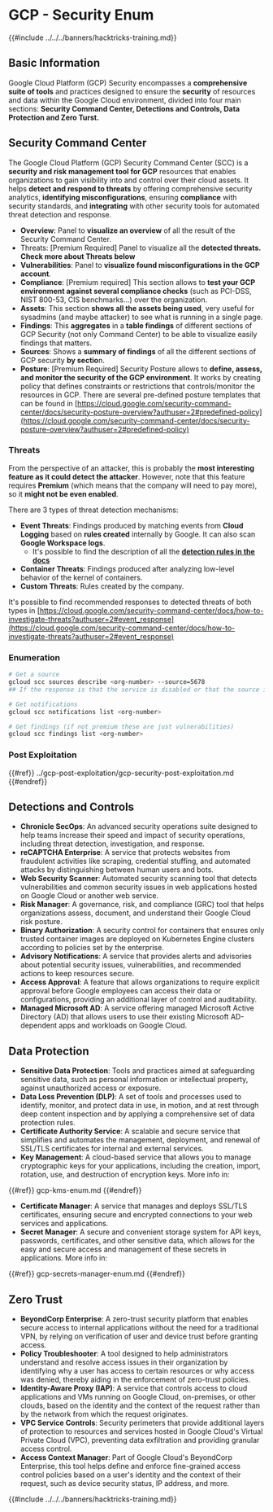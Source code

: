 # GCP - Security Enum

{{#include ../../../banners/hacktricks-training.md}}

## Basic Information

Google Cloud Platform (GCP) Security encompasses a **comprehensive suite of tools** and practices designed to ensure the **security** of resources and data within the Google Cloud environment, divided into four main sections: **Security Command Center, Detections and Controls, Data Protection and Zero Turst.**

## **Security Command Center**

The Google Cloud Platform (GCP) Security Command Center (SCC) is a **security and risk management tool for GCP** resources that enables organizations to gain visibility into and control over their cloud assets. It helps **detect and respond to threats** by offering comprehensive security analytics, **identifying misconfigurations**, ensuring **compliance** with security standards, and **integrating** with other security tools for automated threat detection and response.

- **Overview**: Panel to **visualize an overview** of all the result of the Security Command Center.
- Threats: \[Premium Required] Panel to visualize all the **detected threats. Check more about Threats below**
- **Vulnerabilities**: Panel to **visualize found misconfigurations in the GCP account**.
- **Compliance**: \[Premium required] This section allows to **test your GCP environment against several compliance checks** (such as PCI-DSS, NIST 800-53, CIS benchmarks...) over the organization.
- **Assets**: This section **shows all the assets being used**, very useful for sysadmins (and maybe attacker) to see what is running in a single page.
- **Findings**: This **aggregates** in a **table findings** of different sections of GCP Security (not only Command Center) to be able to visualize easily findings that matters.
- **Sources**: Shows a **summary of findings** of all the different sections of GCP security **by sectio**n.
- **Posture**: \[Premium Required] Security Posture allows to **define, assess, and monitor the security of the GCP environment**. It works by creating policy that defines constraints or restrictions that controls/monitor the resources in GCP. There are several pre-defined posture templates that can be found in [https://cloud.google.com/security-command-center/docs/security-posture-overview?authuser=2#predefined-policy](https://cloud.google.com/security-command-center/docs/security-posture-overview?authuser=2#predefined-policy)

### **Threats**

From the perspective of an attacker, this is probably the **most interesting feature as it could detect the attacker**. However, note that this feature requires **Premium** (which means that the company will need to pay more), so it **might not be even enabled**.

There are 3 types of threat detection mechanisms:

- **Event Threats**: Findings produced by matching events from **Cloud Logging** based on **rules created** internally by Google. It can also scan **Google Workspace logs**.
  - It's possible to find the description of all the [**detection rules in the docs**](https://cloud.google.com/security-command-center/docs/concepts-event-threat-detection-overview?authuser=2#how_works)
- **Container Threats**: Findings produced after analyzing low-level behavior of the kernel of containers.
- **Custom Threats**: Rules created by the company.

It's possible to find recommended responses to detected threats of both types in [https://cloud.google.com/security-command-center/docs/how-to-investigate-threats?authuser=2#event_response](https://cloud.google.com/security-command-center/docs/how-to-investigate-threats?authuser=2#event_response)

### Enumeration

```bash
# Get a source
gcloud scc sources describe <org-number> --source=5678
## If the response is that the service is disabled or that the source is not found, then, it isn't enabled

# Get notifications
gcloud scc notifications list <org-number>

# Get findings (if not premium these are just vulnerabilities)
gcloud scc findings list <org-number>
```

### Post Exploitation

{{#ref}}
../gcp-post-exploitation/gcp-security-post-exploitation.md
{{#endref}}

## Detections and Controls

- **Chronicle SecOps**: An advanced security operations suite designed to help teams increase their speed and impact of security operations, including threat detection, investigation, and response.
- **reCAPTCHA Enterprise**: A service that protects websites from fraudulent activities like scraping, credential stuffing, and automated attacks by distinguishing between human users and bots.
- **Web Security Scanner**: Automated security scanning tool that detects vulnerabilities and common security issues in web applications hosted on Google Cloud or another web service.
- **Risk Manager**: A governance, risk, and compliance (GRC) tool that helps organizations assess, document, and understand their Google Cloud risk posture.
- **Binary Authorization**: A security control for containers that ensures only trusted container images are deployed on Kubernetes Engine clusters according to policies set by the enterprise.
- **Advisory Notifications**: A service that provides alerts and advisories about potential security issues, vulnerabilities, and recommended actions to keep resources secure.
- **Access Approval**: A feature that allows organizations to require explicit approval before Google employees can access their data or configurations, providing an additional layer of control and auditability.
- **Managed Microsoft AD**: A service offering managed Microsoft Active Directory (AD) that allows users to use their existing Microsoft AD-dependent apps and workloads on Google Cloud.

## Data Protection

- **Sensitive Data Protection**: Tools and practices aimed at safeguarding sensitive data, such as personal information or intellectual property, against unauthorized access or exposure.
- **Data Loss Prevention (DLP)**: A set of tools and processes used to identify, monitor, and protect data in use, in motion, and at rest through deep content inspection and by applying a comprehensive set of data protection rules.
- **Certificate Authority Service**: A scalable and secure service that simplifies and automates the management, deployment, and renewal of SSL/TLS certificates for internal and external services.
- **Key Management**: A cloud-based service that allows you to manage cryptographic keys for your applications, including the creation, import, rotation, use, and destruction of encryption keys. More info in:

{{#ref}}
gcp-kms-enum.md
{{#endref}}

- **Certificate Manager**: A service that manages and deploys SSL/TLS certificates, ensuring secure and encrypted connections to your web services and applications.
- **Secret Manager**: A secure and convenient storage system for API keys, passwords, certificates, and other sensitive data, which allows for the easy and secure access and management of these secrets in applications. More info in:

{{#ref}}
gcp-secrets-manager-enum.md
{{#endref}}

## Zero Trust

- **BeyondCorp Enterprise**: A zero-trust security platform that enables secure access to internal applications without the need for a traditional VPN, by relying on verification of user and device trust before granting access.
- **Policy Troubleshooter**: A tool designed to help administrators understand and resolve access issues in their organization by identifying why a user has access to certain resources or why access was denied, thereby aiding in the enforcement of zero-trust policies.
- **Identity-Aware Proxy (IAP)**: A service that controls access to cloud applications and VMs running on Google Cloud, on-premises, or other clouds, based on the identity and the context of the request rather than by the network from which the request originates.
- **VPC Service Controls**: Security perimeters that provide additional layers of protection to resources and services hosted in Google Cloud's Virtual Private Cloud (VPC), preventing data exfiltration and providing granular access control.
- **Access Context Manager**: Part of Google Cloud's BeyondCorp Enterprise, this tool helps define and enforce fine-grained access control policies based on a user's identity and the context of their request, such as device security status, IP address, and more.

{{#include ../../../banners/hacktricks-training.md}}




